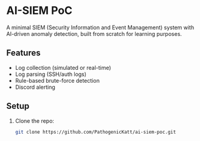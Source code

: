 # AI-SIEM PoC
A minimal SIEM (Security Information and Event Management) system with AI-driven anomaly detection, built from scratch for learning purposes.

## Features
- Log collection (simulated or real-time)
- Log parsing (SSH/auth logs)
- Rule-based brute-force detection
- Discord alerting

## Setup
1. Clone the repo:
   ```bash
   git clone https://github.com/PathogenicKatt/ai-siem-poc.git
   ```

